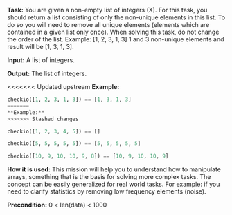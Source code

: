 **Task:** You are given a non-empty list of integers (X). For this task, you should return a list consisting of only the non-unique elements in this list. To do so you will need to remove all unique elements (elements which are contained in a given list only once). When solving this task, do not change the order of the list. Example: [1, 2, 3, 1, 3] 1 and 3 non-unique elements and result will be [1, 3, 1, 3].

**Input:** A list of integers.

**Output:** The list of integers.

<<<<<<< Updated upstream
**Example:** 
	
```python
checkio([1, 2, 3, 1, 3]) == [1, 3, 1, 3]
=======
**Example:**
>>>>>>> Stashed changes

checkio([1, 2, 3, 4, 5]) == []

checkio([5, 5, 5, 5, 5]) == [5, 5, 5, 5, 5]

checkio([10, 9, 10, 10, 9, 8]) == [10, 9, 10, 10, 9]
```

**How it is used:** This mission will help you to understand how to manipulate arrays, something that is the basis for solving more complex tasks. The concept can be easily generalized for real world tasks. For example: if you need to clarify statistics by removing low frequency elements (noise).

**Precondition:**
0 < len(data) < 1000
